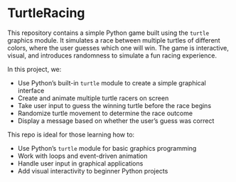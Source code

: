 # TurtleRacing

This repository contains a simple Python game built using the `turtle` graphics module. It simulates a race between multiple turtles of different colors, where the user guesses which one will win. The game is interactive, visual, and introduces randomness to simulate a fun racing experience.

In this project, we:

- Use Python’s built-in `turtle` module to create a simple graphical interface
- Create and animate multiple turtle racers on screen
- Take user input to guess the winning turtle before the race begins
- Randomize turtle movement to determine the race outcome
- Display a message based on whether the user’s guess was correct

This repo is ideal for those learning how to:

- Use Python’s `turtle` module for basic graphics programming
- Work with loops and event-driven animation
- Handle user input in graphical applications
- Add visual interactivity to beginner Python projects
